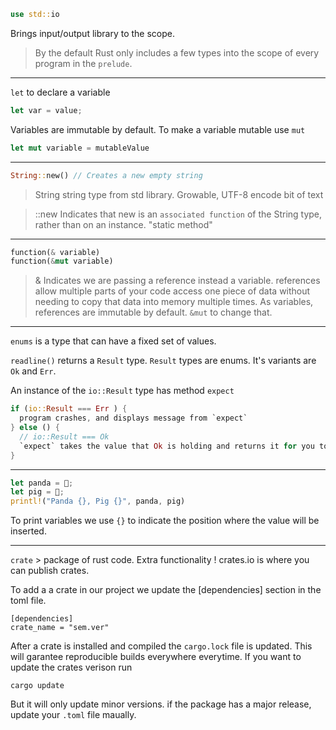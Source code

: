```rust
use std::io
```
 Brings input/output library to the scope.

 >By the default Rust only includes a few types into the scope of every program in the `prelude`.
----
`let` to declare a variable

```rust
let var = value;
```

Variables are immutable by default. To make a variable mutable use `mut`

```rust
let mut variable = mutableValue
```
----
```rust
String::new() // Creates a new empty string
```
> String
string type from std library. Growable, UTF-8 encode bit of text

> ::new
Indicates that new is an `associated function` of the String type, rather than on an instance. "static method"

----
```rust
function(& variable)
function(&mut variable)
```
> &
Indicates we are passing a reference instead a variable. references allow multiple parts of your code access one piece of data without needing to copy that data into memory multiple times. As variables, references are immutable by default. `&mut` to change that.

----

`enums` is a type that can have a fixed set of values.

`readline()` returns a `Result` type. `Result` types are enums. It's variants are `Ok` and `Err`.

An instance of the `io::Result` type has method `expect`

``` rust
if (io::Result === Err ) {
  program crashes, and displays message from `expect`
} else () {
  // io::Result === Ok
  `expect` takes the value that Ok is holding and returns it for you to use.
}
```

----

```rust
let panda = 🐼;
let pig = 🐷;
printl!("Panda {}, Pig {}", panda, pig)
```

To print variables we use `{}` to indicate the position where the value will be inserted.

----

`crate` > package of rust code. Extra functionality ! crates.io is where you can publish crates.

To add a a crate in our project we update the [dependencies] section in the toml file.
```
[dependencies]
crate_name = "sem.ver"
```

After a crate is installed and compiled the `cargo.lock` file is updated. This will garantee reproducible builds everywhere everytime.
If you want to update the crates verison run
```
cargo update
```
But it will only update minor versions. if the package has a major release, update your `.toml` file maually.
